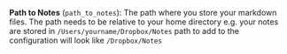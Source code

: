 **Path to Notes** (`path_to_notes`): The path where you store your markdown files. The path needs to be relative to your home directory e.g. your notes are stored in `/Users/yourname/Dropbox/Notes` path to add to the configuration will look like `/Dropbox/Notes`